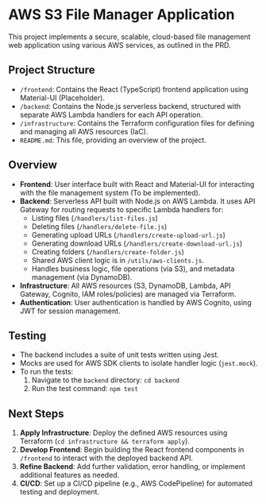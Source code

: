# AWS S3 File Manager Application

This project implements a secure, scalable, cloud-based file management web application using various AWS services, as outlined in the PRD.

## Project Structure

- `/frontend`: Contains the React (TypeScript) frontend application using Material-UI (Placeholder).
- `/backend`: Contains the Node.js serverless backend, structured with separate AWS Lambda handlers for each API operation.
- `/infrastructure`: Contains the Terraform configuration files for defining and managing all AWS resources (IaC).
- `README.md`: This file, providing an overview of the project.

## Overview

- **Frontend**: User interface built with React and Material-UI for interacting with the file management system (To be implemented).
- **Backend**: Serverless API built with Node.js on AWS Lambda. It uses API Gateway for routing requests to specific Lambda handlers for:
  - Listing files (`/handlers/list-files.js`)
  - Deleting files (`/handlers/delete-file.js`)
  - Generating upload URLs (`/handlers/create-upload-url.js`)
  - Generating download URLs (`/handlers/create-download-url.js`)
  - Creating folders (`/handlers/create-folder.js`)
  - Shared AWS client logic is in `/utils/aws-clients.js`.
  - Handles business logic, file operations (via S3), and metadata management (via DynamoDB).
- **Infrastructure**: All AWS resources (S3, DynamoDB, Lambda, API Gateway, Cognito, IAM roles/policies) are managed via Terraform.
- **Authentication**: User authentication is handled by AWS Cognito, using JWT for session management.

## Testing

- The backend includes a suite of unit tests written using Jest.
- Mocks are used for AWS SDK clients to isolate handler logic (`jest.mock`).
- To run the tests:
  1. Navigate to the `backend` directory: `cd backend`
  2. Run the test command: `npm test`

## Next Steps

1.  **Apply Infrastructure**: Deploy the defined AWS resources using Terraform (`cd infrastructure && terraform apply`).
2.  **Develop Frontend**: Begin building the React frontend components in `/frontend` to interact with the deployed backend API.
3.  **Refine Backend**: Add further validation, error handling, or implement additional features as needed.
4.  **CI/CD**: Set up a CI/CD pipeline (e.g., AWS CodePipeline) for automated testing and deployment.
